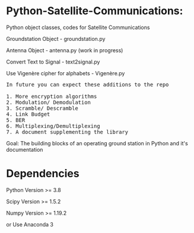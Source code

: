 # Python-Satellite-Communications: 




Python object classes, codes for Satellite Communications

Groundstation Object - groundstation.py

Antenna Object - antenna.py (work in progress)

Convert Text to Signal - text2signal.py

Use Vigenère cipher for alphabets - Vigenère.py


<pre>
In future you can expect these additions to the repo

1. More encryption algorithms
2. Modulation/ Demodulation
3. Scramble/ Descramble
4. Link Budget
5. BER
6. Multiplexing/Demultiplexing
7. A document supplementing the library
</pre>


Goal: The building blocks of an operating ground station in Python and it's documentation 

# Dependencies
Python Version >= 3.8

Scipy  Version >= 1.5.2

Numpy  Version >= 1.19.2

or Use Anaconda 3
